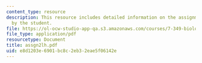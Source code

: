 ```yaml
---
content_type: resource
description: This resource includes detailed information on the assignment submitted
  by the student.
file: https://ol-ocw-studio-app-qa.s3.amazonaws.com/courses/7-349-biological-computing-at-the-crossroads-of-engineering-and-science-spring-2005/e8d1203e6901bc8c2eb32eae5f06142e_assgn2lh.pdf
file_type: application/pdf
resourcetype: Document
title: assgn2lh.pdf
uid: e8d1203e-6901-bc8c-2eb3-2eae5f06142e
---
```

